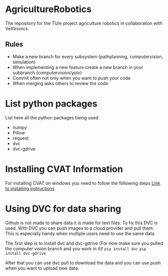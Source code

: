# AgricultureRobotics
The repository for the TU/e project agriculture robotics in collaboration with VeXtronics.

## Rules
- Make a new branch for every subsystem (pathplanning, computervision, simulation)
- When implementing a new feature create a new branch in your subbranch (computervision/yolo)
- Commit often not only when you want to push your code
- When merging asks others to review the code

# List python packages
List here all the python packages being used
- numpy
- Pillow
- request
- dvc
- dvc-gdrive

# Installing CVAT Information
For installing CVAT on windows you need to follow the following steps
[Link to installing instructions](https://opencv.github.io/cvat/docs/administration/basics/installation/)

# Using DVC for data sharing
Github is not made to share data it is made for text files. To fix this DVC is used. With DVC you can push images to a cloud provider and pull them. This is especially handy when multiple users need to use the same data.

The first step is to install dvc and dvc-gdrive (For now make sure you pulled the computer vision branch and you work in it)!
``` pip install dvc ```
``` pip install dvc-gdrive ```

After that you can use dvc pull to download the data and you can use push when you want to upload new data. 
